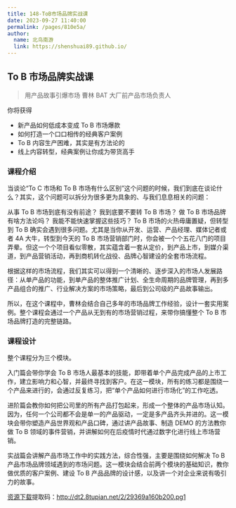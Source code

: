 ```yaml
---
title: 148-ToB市场品牌实战课
date: 2023-09-27 11:40:00
permalink: /pages/810e5a/
author: 
  name: 北鸟南游
  link: https://shenshuai89.github.io/
---
```

## To B 市场品牌实战课
> 用产品故事引爆市场
> 曹林  BAT 大厂前产品市场负责人

你将获得
- 新产品如何低成本变成 To B 市场爆款
- 如何打造一个口口相传的经典客户案例
- To B 内容生产困难，其实是有方法论的
- 线上内容转型，经典案例让你成为带货高手

### 课程介绍

当谈论“To C 市场和 To B 市场有什么区别”这个问题的时候，我们到底在谈论什么？其实，这个问题可以拆分为很多更为具象的、与我们息息相关的问题：

从事 To B 市场到底有没有前途？
我到底要不要转 To B 市场？
做 To B 市场品牌有啥方法论吗？
我能不能快速掌握这些技巧？
To B 市场的火热毋庸置疑，但转型到 To B 确实会遇到很多问题。尤其是当你从开发、运营、产品经理、媒体记者或者 4A 大牛，转型到今天的 To B 市场营销部门时，你会被一个个五花八门的项目弄晕。但这一个个项目看似零散，其实蕴含着一套从定价，到产品上市，到媒介渠道，到产品营销活动，再到商机转化战役、品牌心智建设的全套市场流程。

根据这样的市场流程，我们其实可以得到一个清晰的、逐步深入的市场人发展路径：从单产品的功能，到单产品的整体推广计划、全生命周期的品牌管理，再到多产品组合的推广、行业解决方案的市场策略，最后到公司级的产品故事输出。

所以，在这个课程中，曹林会结合自己多年的市场品牌工作经验，设计一套实用案例。整个课程会通过一个产品从无到有的市场营销过程，来带你搞懂整个 To B 市场品牌打造的完整链路。

### 课程设计
整个课程分为三个模块。

入门篇会带你学会 To B 市场人最基本的技能，即带着单个产品完成产品的上市工作，建立影响力和心智，并最终寻找到客户。在这一模块，所有的练习都是围绕一个产品来进行的，会通过反复练习，把“单个产品如何进行市场化”的工作吃透。

进阶篇会教你如何把公司里的所有产品打包起来，形成一个整体的产品市场认知。因为，任何一个公司都不会是单一的产品驱动，一定是多产品齐头并进的。这一模块会带你塑造产品世界观和产品口碑，通过讲产品故事、制造 DEMO 的方法教你做 To B 领域的事件营销，并讲解如何在后疫情时代通过数字化进行线上市场营销。

实战篇会讲解产品市场工作中的实践方法，综合性强，主要是围绕如何解决 To B 产品市场品牌领域遇到的市场问题。这一模块会结合前两个模块的基础知识，教你做优质的客户案例、建设 To B 产品品牌的设计感，以及讲一个对企业来说有吸引力的故事。


[资源下载](https://pan.baidu.com/s/1YFa4ke9v8gg9yy-6Luot0w)提取码：http://dt2.8tupian.net/2/29369a160b200.pg1	